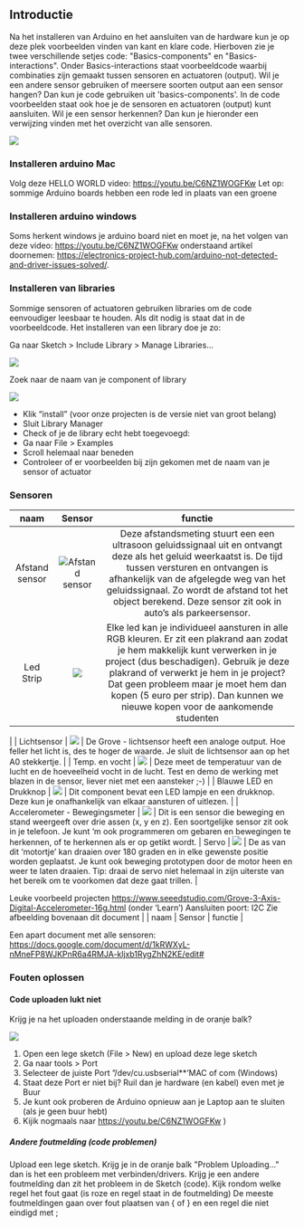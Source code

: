 ## Introductie
Na het installeren van Arduino en het aansluiten van de hardware kun je op deze plek voorbeelden vinden van kant en klare code. Hierboven zie je twee verschillende setjes code: "Basics-components" en "Basics-interactions". Onder Basics-interactions staat voorbeeldcode waarbij combinaties zijn gemaakt tussen sensoren en actuatoren (output). Wil je een andere sensor gebruiken of meersere soorten output aan een sensor hangen? Dan kun je code gebruiken uit 'basics-components'. In de code voorbeelden staat ook hoe je de sensoren en actuatoren (output) kunt aansluiten. Wil je een sensor herkennen? Dan kun je hieronder een verwijzing vinden met het overzicht van alle sensoren.

![](https://github.com/harmsel/Ubicomp-code/blob/main/imagesGit/board.png)

### Installeren arduino Mac
Volg deze HELLO WORLD video: https://youtu.be/C6NZ1WOGFKw 
Let op: sommige Arduino boards hebben een rode led in plaats van een groene

### Installeren arduino windows
Soms herkent windows je arduino board niet en moet je, na het volgen van deze video: https://youtu.be/C6NZ1WOGFKw onderstaand artikel doornemen: https://electronics-project-hub.com/arduino-not-detected-and-driver-issues-solved/.


### Installeren van libraries
Sommige sensoren of actuatoren gebruiken libraries om de code eenvoudiger leesbaar te houden. Als dit nodig is staat dat in de voorbeeldcode. Het installeren van een library doe je zo:

Ga naar Sketch > Include Library > Manage Libraries…

![](https://github.com/harmsel/Ubicomp-code/blob/main/imagesGit/libman1.png)

Zoek naar de naam van je component of library

![](https://github.com/harmsel/Ubicomp-code/blob/main/imagesGit/libman2.png)


* Klik “install” (voor onze projecten is de versie niet van groot belang)
* Sluit Library Manager
* Check of je de library echt hebt toegevoegd:
* Ga naar File > Examples
* Scroll helemaal naar beneden
* Controleer of er voorbeelden bij zijn gekomen met de naam van je sensor of actuator

### Sensoren

| naam | Sensor   | functie   |
| :---:   | :---: | :---: |
| Afstand sensor| ![Afstand sensor](https://m.media-amazon.com/images/I/51ugwbd5ynL._SL160_.jpg)  | Deze afstandsmeting stuurt een een ultrasoon geluidssignaal uit en ontvangt deze als het geluid weerkaatst is. De tijd tussen versturen en ontvangen is afhankelijk van de afgelegde weg van het geluidssignaal. Zo wordt de afstand tot het object berekend. Deze sensor zit ook in auto’s als parkeersensor.   |
| Led Strip | ![](https://github.com/harmsel/Ubicomp-code/blob/main/imagesGit/ledstrip.png)   | Elke led kan je individueel aansturen in alle RGB kleuren. Er zit een plakrand aan zodat je hem makkelijk kunt verwerken in je project (dus beschadigen). Gebruik je deze plakrand of verwerkt je hem in je project? Dat geen probleem maar je moet hem dan kopen (5 euro per strip). Dan kunnen we nieuwe kopen voor de aankomende studenten
   |
| Lichtsensor | ![](https://www.filipeflop.com/wp-content/uploads/2017/08/9SS88_1-180x180.jpg)   | De Grove - lichtsensor heeft een analoge output. Hoe feller het licht is, des te hoger de waarde. Je sluit de lichtsensor aan op het A0 stekkertje. |
| Temp. en vocht | ![](https://github.com/harmsel/Ubicomp-code/blob/main/imagesGit/temphu.png)   | Deze meet de temperatuur van de lucht en de hoeveelheid vocht in de lucht. Test en demo de werking met blazen in de sensor, liever niet met een aansteker ;-)  |
| Blauwe LED en Drukknop | ![](https://github.com/harmsel/Ubicomp-code/blob/main/imagesGit/ledknop.png)    | Dit component bevat een LED lampje en een drukknop. Deze kun je onafhankelijk van elkaar aansturen of uitlezen.   |
| Accelerometer - Bewegingsmeter | ![](https://github.com/harmsel/Ubicomp-code/blob/main/imagesGit/acceler.png)  | Dit is een sensor die beweging en stand weergeeft over drie assen (x, y en z). Een soortgelijke sensor zit ook in je telefoon. Je kunt ‘m ook programmeren om gebaren en bewegingen te herkennen, of te herkennen als er op getikt wordt.
| Servo | 
![](https://silicio.mx/media/catalog/product/cache/1/small_image/195x195/5e06319eda06f020e43594a9c230972d/r/o/rob08211p/Grove---Servomotor-21.jpg) | De as van dit ‘motortje’ kan draaien over 180 graden en in elke gewenste positie worden geplaatst. Je kunt ook beweging prototypen door de motor heen en weer te laten draaien. Tip: draai de servo niet helemaal in zijn uiterste van het bereik om te voorkomen dat deze gaat trillen.   |



Leuke voorbeeld projecten 
https://www.seeedstudio.com/Grove-3-Axis-Digital-Accelerometer-16g.html (onder ‘Learn’)
Aansluiten poort: I2C
Zie afbeelding bovenaan dit document
   |
| naam | Sensor  | functie   |






Een apart document met alle sensoren: https://docs.google.com/document/d/1kRWXyL-nMneFP8WJKPnR6a4RMJA-kljxb1RygZhN2KE/edit#

### Fouten oplossen

#### Code uploaden lukt niet
Krijg je na het uploaden onderstaande melding in de  oranje balk?

![](https://docs.m2stud.io/cs/arduino/images/%28Arduino_Tutorials%29_Arduino_Upload_Fail.png)


1. Open een lege sketch (File > New) en upload deze lege sketch 
2. Ga naar tools > Port
3. Selecteer de juiste Port ”/dev/cu.usbserial**’MAC of com (Windows) 
4. Staat deze Port er niet bij? Ruil dan je hardware (en kabel) even met je Buur
5. Je kunt ook proberen de Arduino opnieuw aan je Laptop aan te sluiten (als je geen buur hebt)
6. Kijik nogmaals naar https://youtu.be/C6NZ1WOGFKw ) 


##### Andere foutmelding (code problemen)
Upload een lege sketch. Krijg je in de oranje balk "Problem Uploading..." dan is het een probleem met verbinden/drivers. Krijg je een andere foutmelding dan zit het probleem in de Sketch (code).
Kijk rondom welke regel het fout gaat (is roze en regel staat in de foutmelding)
De meeste foutmeldingen gaan over fout plaatsen van { of } en een regel die niet eindigd met ;

